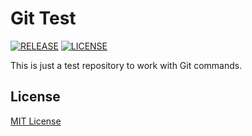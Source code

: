 # Git Test
[![RELEASE](https://img.shields.io/badge/version-v3.2-blue)](https://github.com/cesarrrguez/git-test/releases/tag/v3.2)
[![LICENSE](https://img.shields.io/badge/license-MIT-green)](LICENSE)

This is just a test repository to work with Git commands.

## License
[MIT License](LICENSE)
